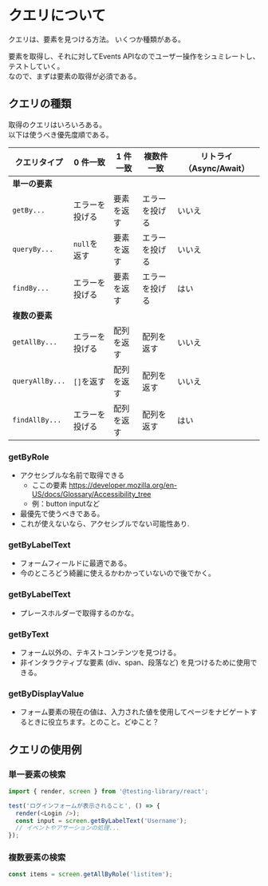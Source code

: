 # クエリについて

クエリは、要素を見つける方法。
いくつか種類がある。

要素を取得し、それに対してEvents APIなのでユーザー操作をシュミレートし、テストしていく。  
なので、まずは要素の取得が必須である。

## クエリの種類

取得のクエリはいろいろある。  
以下は使うべき優先度順である。

| クエリタイプ       | 0 件一致         | 1 件一致         | 複数件一致      | リトライ（Async/Await） |
| ------------------ | ---------------- | ---------------- | --------------- | ----------------- |
| **単一の要素**      |                  |                  |                 |                         |
| `getBy...`         | エラーを投げる | 要素を返す       | エラーを投げる  | いいえ |
| `queryBy...`       | `null`を返す | 要素を返す       | エラーを投げる  | いいえ |
| `findBy...`        | エラーを投げる | 要素を返す       | エラーを投げる  | はい |
| **複数の要素**     |                  |                  |                 | |
| `getAllBy...`      | エラーを投げる | 配列を返す       | 配列を返す      | いいえ |
| `queryAllBy...`    | `[]`を返す | 配列を返す       | 配列を返す      | いいえ |
| `findAllBy...`     | エラーを投げる | 配列を返す       | 配列を返す      | はい |


### getByRole
- アクセシブルな名前で取得できる
    - ここの要素  https://developer.mozilla.org/en-US/docs/Glossary/Accessibility_tree
    - 例：button inputなど
- 最優先で使うべきである。
- これが使えないなら、アクセシブルでない可能性あり.


### getByLabelText
- フォームフィールドに最適である。
- 今のところどう綺麗に使えるかわかっていないので後でかく。
<!-- TODO: -->

### getByLabelText
- プレースホルダーで取得するのかな。

### getByText
- フォーム以外の、テキストコンテンツを見つける。
- 非インタラクティブな要素 (div、span、段落など) を見つけるために使用できる。

### getByDisplayValue
- フォーム要素の現在の値は、入力された値を使用してページをナビゲートするときに役立ちます。とのこと。どゆこと？

## クエリの使用例

### 単一要素の検索
```js
import { render, screen } from '@testing-library/react';

test('ログインフォームが表示されること', () => {
  render(<Login />);
  const input = screen.getByLabelText('Username');
  // イベントやアサーションの処理...
});
```

### 複数要素の検索
```js
const items = screen.getAllByRole('listitem');
```
